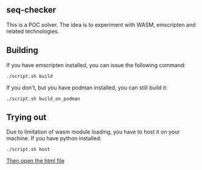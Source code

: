 seq-checker
----

This is a POC solver. The idea is to experiment with WASM, emscripten and related technologies.

Building
----

If you have emscripten installed, you can issue the following command:

```
./script.sh build
```

If you don't, but you have podman installed, you can still build it:
```
./script.sh build_on_podman
```

Trying out
----

Due to limitation of wasm module loading, you have to host it on your machine. If you have python installed:
```
./script.sh host
```

[Then open the html file](http://localhost:8000/test.html)